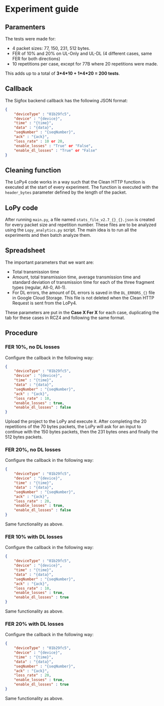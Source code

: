 # Experiment guide

## Paramenters

The tests were made for:
* 4 packet sizes: 77, 150, 231, 512 bytes.
* FER of 10% and 20% on UL-Only and UL-DL (4 different cases, same FER for both directions)
* 10 repetitions per case, except for 77B where 20 repetitions were made.

This adds up to a total of **3\*4\*10 + 1\*4\*20 = 200 tests**.

## Callback

The Sigfox backend callback has the following JSON format:
```json
{
    "deviceType" : "01b29fc5",
    "device" : "{device}",
    "time" : "{time}",
    "data" : "{data}",
    "seqNumber" : "{seqNumber}",
    "ack" : "{ack}",
    "loss_rate" : 10 or 20,
    "enable_losses" : "True" or "False",
    "enable_dl_losses" : "True" or "False"
}
```

## Cleaning function

The LoPy4 code works in a way such that the Clean HTTP function is executed at the start of every experiment. The function is executed with the `header_bytes` parameter defined by the length of the packet.

## LoPy code

After running `main.py`, a file named `stats_file_v2.7_{}_{}.json` is created for every packet size and repetition number. These files are to be analyzed using the `Lopy_analytics.py` script.
The main idea is to run all the experiments and then batch analyze them.

## Spreadsheet

The important parameters that we want are:
* Total transmission time
* Amount, total transmission time, average transmission time and standard deviation of transmission time for each of the three fragment types (regular, All-0, All-1).
* For DL errors, the amount of DL errors is saved in the `DL_ERRORS_{}` file in Google Cloud Storage. This file is not deleted when the Clean HTTP Request is sent from the LoPy4.

These parameters are put in the **Case X Fer X** for each case, duplicating the tab for these cases in RCZ4 and following the same format.

## Procedure

### FER 10%, no DL losses

Configure the callback in the following way:

```json
{
    "deviceType" : "01b29fc5",
    "device" : "{device}",
    "time" : "{time}",
    "data" : "{data}",
    "seqNumber" : "{seqNumber}",
    "ack" : "{ack}",
    "loss_rate" : 10,
    "enable_losses" : true,
    "enable_dl_losses" : false
}
```

Upload the project to the LoPy and execute it. After completing the 20 repetitions of the 70 bytes packets, the LoPy will ask for an input to continue with the 150 bytes packets, then the 231 bytes ones and finally the 512 bytes packets.

### FER 20%, no DL losses

Configure the callback in the following way:

```json
{
    "deviceType" : "01b29fc5",
    "device" : "{device}",
    "time" : "{time}",
    "data" : "{data}",
    "seqNumber" : "{seqNumber}",
    "ack" : "{ack}",
    "loss_rate" : 20,
    "enable_losses" : true,
    "enable_dl_losses" : false
}
```

Same functionality as above.

### FER 10% with DL losses

Configure the callback in the following way:

```json
{
    "deviceType" : "01b29fc5",
    "device" : "{device}",
    "time" : "{time}",
    "data" : "{data}",
    "seqNumber" : "{seqNumber}",
    "ack" : "{ack}",
    "loss_rate" : 10,
    "enable_losses" : true,
    "enable_dl_losses" : true
}
```

Same functionality as above.

### FER 20% with DL losses

Configure the callback in the following way:

```json
{
    "deviceType" : "01b29fc5",
    "device" : "{device}",
    "time" : "{time}",
    "data" : "{data}",
    "seqNumber" : "{seqNumber}",
    "ack" : "{ack}",
    "loss_rate" : 20,
    "enable_losses" : true,
    "enable_dl_losses" : true
}
```

Same functionality as above.